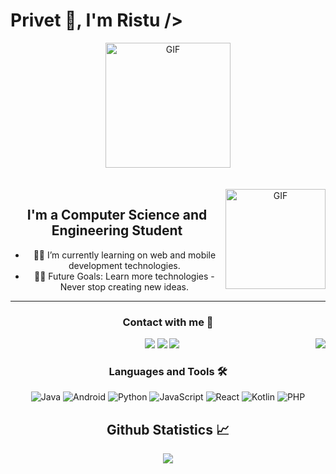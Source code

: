# Privet 👋, I'm Ristu />

<div align="center">
<img hight="200" width="200" alt="GIF" align="center" src="https://giphy.com/embed/HEFATVQvnjXg3vCGPu">

</br>
</br>
</br>

<img align="right" alt="GIF" height="160px" src="https://media.giphy.com/media/du3J3cXyzhj75IOgvA/giphy.gif" />

## I'm a Computer Science and Engineering Student  

- 👨‍💻 I’m currently learning on web and mobile development technologies.
- 💪🏼 Future Goals: Learn more technologies - Never stop creating new ideas.
---

<!-- <img align="right" alt="GIF" height="170px" src="https://media.giphy.com/media/J5B1Y8QZnzXXbLQIBu/giphy.gif" /> -->

### Contact with me 📝

 <img align="right" src="http://estruyf-github.azurewebsites.net/api/VisitorHit?user=Bgstatic&repo=Bgstatic&countColorcountColor&countColor=%237B1E7B"/>

[<img src="https://img.shields.io/badge/linkedin-%230077B5.svg?&style=for-the-badge&logo=linkedin&logoColor=white" />](https://www.linkedin.com/in/alfansyahgg/) [<img src = "https://img.shields.io/badge/twitter-%2320A1F1.svg?&style=for-the-badge&logo=twitter&logoColor=white">](https://twitter.com/AlfansyahNP/)  [<img src = "https://img.shields.io/badge/facebook-%2320A1F1.svg?&style=for-the-badge&logo=facebook&logoColor=white">](https://facebook.com/alfansyahgg)

### Languages and Tools 🛠 

![Java](http://img.shields.io/badge/-Java-5B4638?style=flat-square&logo=java&logoColor=ffffff)
![Android](https://img.shields.io/badge/Android-3DDC84?style=flat-square&logo=android&logoColor=white)
![Python](http://img.shields.io/badge/-Python-3776AB?style=flat-square&logo=python&logoColor=ffffff)
![JavaScript](https://img.shields.io/badge/-JavaScript-%23F7DF1C?style=flat-square&logo=javascript&logoColor=000000&labelColor=%23F7DF1C&color=%23FFCE5A)
![React](https://img.shields.io/badge/-React-61DAFB?style=flat-square&logo=react&logoColor=ffffff)
![Kotlin](https://img.shields.io/badge/Kotlin-0095D5?&style=flat-square&logo=kotlin&logoColor=white)
![PHP](https://img.shields.io/badge/PHP-777BB4?style=flat-square&logo=php&logoColor=white)

 <h2 align="center"> Github Statistics 📈 </h2>
  <div align="center"> 
<!-- <a href="">
      <img align="center" src="https://github-readme-stats-sigma-five.vercel.app/api?username=alfansyahgg&show_icons=true&include_all_commits=true&count_private=true&theme=react&line_height=40" />
    </a> -->
    <a href="">
      <img align="center" src="https://github-readme-stats.vercel.app/api/top-langs/?username=alfansyahgg&theme=react&line_height=40&hide=css"/>
    </a>
</div

